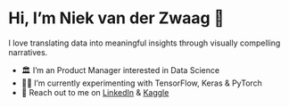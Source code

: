 #  Hi, I’m Niek van der Zwaag 👋

I love translating data into meaningful insights through visually compelling narratives.

- 🏛️ I’m an Product Manager interested in Data Science
- 👨‍🔬 I’m currently experimenting with TensorFlow, Keras & PyTorch
- 🤝 Reach out to me on <a href="https://www.linkedin.com/in/niekvanderzwaag/">LinkedIn</a> & <a href="https://www.kaggle.com/niekvanderzwaag/">Kaggle</a>
